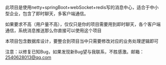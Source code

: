 此项目是使用netty+springBoot+webSocket+redis写的消息中心，适合于中小型企业，包含了即时聊天，多客户端通信。

如果要求不高（用户量不高），仅仅只是你的项目需要用到即时聊天，各个客户端通信，系统消息推送那么你直接可以使用这个项目

本项目包含数据库设计，要整合到项目当中只需要修改对应的业务处理逻辑即可

注意：以修复已知Bug，如果发现新Bug望与我联系，不胜感激。邮箱：2540628013@qq.com
